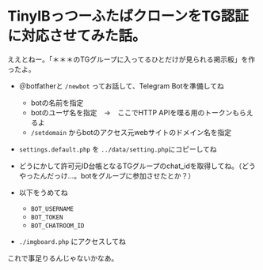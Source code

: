 
# TinyIBっつーふたばクローンをTG認証に対応させてみた話。

ええとねー。「＊＊＊のTGグループに入ってるひとだけが見られる掲示板」を作ったよ。

- ＠botfatherと `/newbot` ってお話して、Telegram Botを準備してね
  - botの名前を指定
  - botのユーザ名を指定　→　ここでHTTP APIを喋る用のトークンもらえるよ
  - `/setdomain` からbotのアクセス元webサイトのドメイン名を指定

- `settings.default.php` を `../data/setting.php`にコピーしてね

- どうにかして許可元ID台帳となるTGグループのchat_idを取得してね。（どうやったんだっけ…。botをグループに参加させたとか？）

- 以下をうめてね
  - `BOT_USERNAME`
  - `BOT_TOKEN`
  - `BOT_CHATROOM_ID`

- `./imgboard.php` にアクセスしてね
 
これで事足りるんじゃないかなあ。
